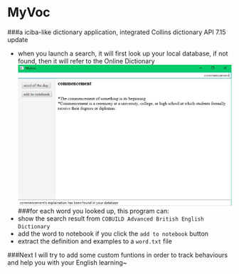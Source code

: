 # MyVoc
###a iciba-like dictionary application, integrated Collins dictionary API
7.15 update
* when you launch a search, it will first look up your local database, if not found, then it will refer to the Online Dictionary
![image](https://github.com/helenawang/MyVoc/blob/master/png/localdb.JPG)
###for each word you looked up, this program can:
* show the search result from `COBUILD Advanced British English Dictionary`
* add the word to notebook if you click the `add to notebook` button
* extract the definition and examples to a `word.txt` file

###Next I will try to add some custom funtions in order to track behaviours and help you with your English learning~
